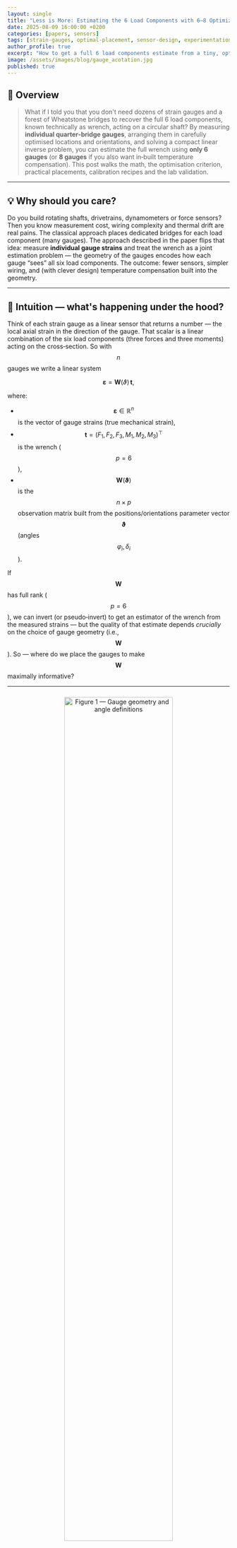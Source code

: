 ```yaml
---
layout: single
title: "Less is More: Estimating the 6 Load Components with 6–8 Optimized Strain Gauges"
date: 2025-08-09 16:00:00 +0200
categories: [papers, sensors]
tags: [strain-gauges, optimal-placement, sensor-design, experimentation]
author_profile: true
excerpt: "How to get a full 6 load components estimate from a tiny, optimised set of strain gauges — theory, optimisation, and practical calibration."
image: /assets/images/blog/gauge_acotation.jpg
published: true
---
```


## 🧐 Overview

> What if I told you that you don't need dozens of strain gauges and a forest of Wheatstone bridges to recover the full 6 load components, known technically as wrench, acting on a circular shaft? By measuring **individual quarter‑bridge gauges**, arranging them in carefully optimised locations and orientations, and solving a compact linear inverse problem, you can estimate the full wrench using **only 6 gauges** (or **8 gauges** if you also want in‑built temperature compensation). This post walks the math, the optimisation criterion, practical placements, calibration recipes and the lab validation. 

---

## 💡 Why should you care?

Do you build rotating shafts, drivetrains, dynamometers or force sensors? Then you know measurement cost, wiring complexity and thermal drift are real pains. The classical approach places dedicated bridges for each load component (many gauges). The approach described in the paper flips that idea: measure **individual gauge strains** and treat the wrench as a joint estimation problem — the geometry of the gauges encodes how each gauge “sees” all six load components. The outcome: fewer sensors, simpler wiring, and (with clever design) temperature compensation built into the geometry. 

---

## 🧠 Intuition — what's happening under the hood?

Think of each strain gauge as a linear sensor that returns a number — the local axial strain in the direction of the gauge. That scalar is a linear combination of the six load components (three forces and three moments) acting on the cross‑section. So with $$n$$ gauges we write a linear system

$$
\boldsymbol{\varepsilon} = \mathbf{W}(\vartheta)\,\mathbf{t},
$$

where:
* $$\boldsymbol{\varepsilon} \in \mathbb{R}^n$$ is the vector of gauge strains (true mechanical strain),
* $$\mathbf{t} = (F_1,F_2,F_3,M_1,M_2,M_3)^\top$$ is the wrench ($$p = 6$$),
* $$\mathbf{W}(\boldsymbol{\vartheta})$$ is the $$n\times p$$ observation matrix built from the positions/orientations parameter vector $$\boldsymbol{\vartheta}$$ (angles $$\varphi_i,\delta_i$$). 

If $$\mathbf{W}$$ has full rank ($$p = 6$$), we can invert (or pseudo‑invert) to get an estimator of the wrench from the measured strains — but the quality of that estimate depends *crucially* on the choice of gauge geometry (i.e., $$\mathbf{W}$$). So — where do we place the gauges to make $$\mathbf{W}$$ maximally informative? 

---

<!-- Figura 1 -->
<div style="text-align:center;margin:1.5rem 0">
  <img src="/assets/images/blog/gauge_acotation.jpg" alt="Figure 1 — Gauge geometry and angle definitions" style="width:70%; height:auto;">
  <p style="font-style: italic; font-size: 0.9em; margin-top: 0.5rem;">
    Figure 1 — Gauge geometry and angle definitions
  </p>
</div>

Figure 1 is your road‑map: $$\varphi$$ locates the gauge around the circumference and $$\delta$$ defines the gauge axis relative to the local circumferential direction. Use that figure to follow the geometry below. 

---

## 📐 The math (kept compact — but faithful)

### The local gauge model

The strain measured by a gauge bonded at azimuth $$\varphi$$ with orientation $$\delta$$ is linear in the wrench:

$$
\varepsilon \;=\; \frac{\partial\varepsilon}{\partial \mathbf{t}}\,\mathbf{t} \;=\; \mathbf{w}(\varphi,\delta)\,\mathbf{t}
$$

the complete explicit row vector $$\mathbf{w}(\varphi,\delta)$$ encodes the contributions of axial force, shear, torsion and bending to the axial strain at the gauge location. 

### Multi‑gauge observation model

Stacking the $$n$$ gauge measurements:

$$
\boldsymbol{\varepsilon} \;=\; \mathbf{W}(\boldsymbol{\vartheta})\,\mathbf{t}
$$

with $$\mathbf{W}$$ built by stacking the row vectors $$\mathbf{w}_{i} = \mathbf{w}(\varphi_i,\delta_i)$$. If we measure with noise (always!), the statistical model becomes

$$
\boldsymbol{\varepsilon}_m = \mathbf{W}\mathbf{t} + \mathbf{e}
$$

where $$\mathbf{e}$$ is the measurement error (noise + bias contributions). 

### The estimator (Weighted Least Squares-WLS / Maximum Likelihood-ML)

Assuming zero‑mean errors and known covariance $$\boldsymbol{\Sigma} = E[\mathbf{e}\mathbf{e}^\top]$$, the minimum‑variance linear estimator is the weighted least‑squares (equivalently ML under Gaussian noise):

$$
\hat{\mathbf{t}} = (\mathbf{W}^\top \boldsymbol{\Sigma}^{-1} {\mathbf{W}})^{-1}{\mathbf{W}}^\top\boldsymbol{\Sigma}^{-1}\,\boldsymbol{\varepsilon}_m
$$

If all gauges have identical, independent variance $$\boldsymbol{\Sigma} = \sigma^2 \mathbf{I}$$, this simplifies to ordinary least squares:

$$
\hat{\mathbf{t}} = ({\mathbf{W}}^\top \mathbf{W})^{-1}\mathbf{W}^\top\boldsymbol{\varepsilon}_m
$$

and the covariance of the estimate is

$$
\operatorname{var}(\hat{\mathbf{t}}) = \operatorname{var}(\varepsilon_m)\,(\mathbf{W}^\top \mathbf{W})^{-1}
$$

These are the operational formulas: compute $$\mathbf{W}$$ from the design, then compute the inverse once offline; real‑time estimation is a single matrix–vector product. 

---

## How to *choose* the positions and orientations? — D‑optimality

We want a configuration $$\boldsymbol{\vartheta}$$ that makes the estimate as precise as possible. The paper adopts the D‑optimality criterion: maximise information (minimise volume of the estimate covariance ellipsoid) by minimising

$$
\mathcal{F}(\mathbf{W}) = -\log\det(\mathbf{W}^\top \mathbf{W})
$$

D‑optimality is scale‑invariant (so forces and moments with different units don't skew the result) and well suited to sensor placement problems. The optimisation problem is

$$
\boldsymbol{\vartheta}_{\text{opt}} = \arg\min_{\boldsymbol{\vartheta}} \mathcal{F}(\mathbf{W}(\boldsymbol{\vartheta})), \quad \text{subject to} \quad \mathbf{c}(\boldsymbol{\vartheta})=\mathbf{0}
$$

This is the core design step: pick $$n\ge p$$ gauges, define their $$\varphi_i,\delta_i$$ parametrically, and run a search / gradient optimisation to minimise $$\mathcal{F}$$. 

---

## Attractive analytic family: the six‑gauge symmetric solution

Running the optimization the solutions show a simple, symmetric structure. One family that emerges (and that is very convenient to build) is:

$$
\begin{aligned}
\boldsymbol{\varphi}^{\text{opt}} &= (0^\circ,0^\circ,120^\circ,120^\circ,240^\circ,240^\circ) + (\varphi_a,\varphi_b,\varphi_a,\varphi_b,\varphi_a,\varphi_b)\\[4pt]
\boldsymbol{\delta}^{\text{opt}} &= (\alpha,-\alpha,\alpha,-\alpha,\alpha,-\alpha)
\end{aligned}
$$

So: three pairs of gauges separated by $$120^\circ$$ around the shaft; in each pair the gauges are mirrored with angles $$\pm\alpha$$. The optimisation reveals that the optimal $$\alpha$$ depends essentially on Poisson's ratio $$\nu$$ only. For typical metals ($$\nu$$ around 0.25–0.40) the global optimum lies near

$$
\alpha_{\mathrm{opt}} \approx 26.8^\circ \quad(\text{example for }\nu = 1/3)
$$

This compact family is both practically convenient and near‑optimal. 

---

## What about temperature effects?

Thermal (apparent) strain is ever‑present. The work models an additive homogeneous apparent strain $$\varepsilon_T$$ (same for all gauges), and extends the linear system as:

$$
\boldsymbol{\varepsilon}_m = \big[\,\mathbf{W}\ \ \mathbf{1}\,\big]
\begin{pmatrix}\mathbf{t}\\[4pt]\varepsilon_T\end{pmatrix} + \mathbf{e}
$$

so temperature can be treated as an extra parameter ($$p \Rightarrow p+1$$). With this viewpoint you can either:
* design $$\boldsymbol{\vartheta}$$ so the extra column is (approximately) orthogonal to the span of the mechanical columns (so $$\varepsilon_T$$ is identifiable), or
* choose symmetric configurations that *intrinsically cancel* the temperature term for the torque/bending components (the paper shows the 6‑gauge family cancels temperature for all components except axial force). 

With 8 gauges (two rosettes of 4 gauges), the paper gives symmetric configurations that fully compensate the apparent thermal strain for all mechanical components (i.e., $$p = 7$$ system with temperature included). Two practical solutions for 8 gauges are provided below — one corresponds to a $$60^\circ$$ rosette variant, the other to a $$90^\circ$$ rosette—both are symmetric and friendly for manufacturing.

$$
\begin{aligned} {60}^{\circ} \text{ rosette}\\ \small{(\text{for } \nu=1/3)} \end{aligned} \quad \left| \quad
\begin{aligned}
\boldsymbol{\varphi}^{\text{opt}} &= (0^\circ,0^\circ,90^\circ,90^\circ,180^\circ,180^\circ,270^\circ,270^\circ)\\[4pt]
\boldsymbol{\delta}^{\text{opt}} &= (-9.9^\circ,50.1^\circ,9.9^\circ,-50.1^\circ,-9.9^\circ,50.1^\circ,9.9^\circ,-50.1^\circ)
\end{aligned}
\right.
$$

$$
\begin{aligned} {90}^{\circ} \text{ rosette}\\ \small{(\text{for any } \nu)} \end{aligned} \quad \left| \quad
\begin{aligned}
\boldsymbol{\varphi}^{\text{opt}} &= (0^\circ,0^\circ,90^\circ,90^\circ,180^\circ,180^\circ,270^\circ,270^\circ)\\[4pt]
\boldsymbol{\delta}^{\text{opt}} &= (60^\circ,-30^\circ,30^\circ,-60^\circ,60^\circ,-30^\circ,30^\circ,-60^\circ)\phantom{----.}
\end{aligned}
\right.
$$

---

<div style="display:flex; justify-content:center; gap:2rem; margin:1.5rem 0; flex-wrap:wrap;">
  <!-- Figura 2 -->
  <div style="flex: 1; text-align:center; max-width:50%;">
    <img src="/assets/images/blog/config_8g_60grad.png" alt="Figure 2 – 8 strain gauge \( \mathit{60}^{\circ} \) rosette variant" style="width:90%; height:auto;">
    <p style="font-style: italic; font-size: 0.9em; margin-top: 0.5rem;">
      Figure 2 – 8 strain gauge \( \mathit{60}^{\circ} \) rosette variant
    </p>
  </div>

  <!-- Figura 3 -->
  <div style="flex: 1; text-align:center; max-width:50%;">
    <img src="/assets/images/blog/config_8g_90grad_sensitivity.png" alt="Figure 3 – 8 strain gauge \( \mathit{90}^{\circ} \) rosette variant" style="width:90%; height:auto;">
    <p style="font-style: italic; font-size: 0.9em; margin-top: 0.5rem;">
      Figure 3 – 8 strain gauge \( \mathit{90}^{\circ} \) rosette variant
    </p>
  </div>
</div>

---

## 📊 Optimal Configurations at a glance

The optimisation process in the paper converged on a small set of geometries that achieve full wrench estimation with minimal strain gauges — and, in some cases, built-in temperature compensation.  
The table below summarises the most relevant configurations, including the optimal gauge positions ($$\boldsymbol{\varphi}$$) and orientations ($$\boldsymbol{\delta}$$) for each design.   These are given in degrees and $$\nu$$ is Poisson’s ratio of the shaft material.

<div markdown="1" style="overflow-x:auto; max-width:100%;">

| Configuration | $$\boldsymbol{\vartheta}^{\text{opt}} = (\boldsymbol{\varphi}^{\text{opt}},\ \boldsymbol{\delta}^{\text{opt}})\,\,[\text{deg}]$$ | Temp. Comp. | Notes |
|---|---|---|---|
| **6-gauge symmetric** | $$\boldsymbol{\varphi}^{\text{opt}} = (0,0,120,120,240,240)$$ <br> $$\boldsymbol{\delta}^{\text{opt}} = (+\alpha,-\alpha,+\alpha,-\alpha,+\alpha,-\alpha)$$ | No | Optimal $$\alpha$$ depends on $$\nu$$; for $$\nu \approx \frac13$$, $$\alpha \approx 26.8^\circ$$. |
| **6-gauge, $$60^\circ\ \text{rosette}$$** | $$\boldsymbol{\varphi}^{\text{opt}} = (0,0,120,120,240,240)$$ <br> $$\boldsymbol{\delta}^{\text{opt}} = (+30,-30,+30,-30,+30,-30)$$ | No | Easier bonding; near-optimal performance; well suited for general-purpose shafts. |
| **6-gauge, $$90^\circ\ \text{rosette}$$** | $$\boldsymbol{\varphi}^{\text{opt}} = (0,0,120,120,240,240)$$ <br> $$\boldsymbol{\delta}^{\text{opt}} = (+45,-45,+45,-45,+45,-45)$$ | No | Alternate rosette layout; slightly less optimal but may simplify strain-gauge alignment in certain builds. |
| **8-gauge, $$60^\circ\ \text{rosette}$$** | $$\boldsymbol{\varphi}^{\text{opt}} = (0,0,90,90,180,180,270,270)$$ <br> $$\boldsymbol{\delta}^{\text{opt}} = (-9.9,50.1,9.9,-50.1,-9.9,50.1,9.9,-50.1)$$ | Yes | Fully compensates apparent thermal strain; $$\nu=\frac13$$ example. |
| **8-gauge, $$90^\circ\ \text{rosette}$$** | $$\boldsymbol{\varphi}^{\text{opt}} = (0,0,90,90,180,180,270,270)$$ <br> $$\boldsymbol{\delta}^{\text{opt}} = (60,-30,30,-60,60,-30,30,-60)$$ | Yes | Symmetric, $$\nu$$-independent, manufacturing-friendly. |

</div>

These configurations represent the sweet spot between **observability** and **practicality**: the 6-gauge layouts minimise sensor count, while the 8-gauge rosettes remove thermal strain from the equation without adding extra hardware.

---

## How well does it *really* perform? — variances and trade-offs

For the symmetric family, closed-form expressions are derived for the normalized variances of the estimated wrench components in the **6-gauge configuration** used to estimate the complete wrench. Denoting the variance of a single gauge by $$\operatorname{var}(\varepsilon)$$, the diagonal elements have the structure:

$$
\begin{aligned}
\frac{\operatorname{var}(F_1)}{\operatorname{var}(\varepsilon)} &= \frac{A^2 E^2}{6\,[\cos^2\alpha - \nu\sin^2\alpha]^2},\\[6pt]
\frac{\operatorname{var}(F_2)}{\operatorname{var}(\varepsilon)}=
\frac{\operatorname{var}(F_3)}{\operatorname{var}(\varepsilon)} &= 
\frac{A^2E^2 k^2}{3\,\sin^2(2\alpha)\,(1+\nu)^2},\\[6pt]
\frac{\operatorname{var}(M_1)}{\operatorname{var}(\varepsilon)} &= 
\frac{E^2 I_p^2}{6 R^2 \sin^2(2\alpha)\,(1+\nu)^2},\\[6pt]
\frac{\operatorname{var}(M_2)}{\operatorname{var}(\varepsilon)}
=\frac{\operatorname{var}(M_3)}{\operatorname{var}(\varepsilon)} &= 
\frac{E^2 w^2}{3\,[\cos^2\alpha - \nu\sin^2\alpha]^2}.
\end{aligned}
$$

These expressions expose the trade-off: a single $$\alpha$$ cannot simultaneously minimise variance for axial force, bending and torsion — hence the algebraic compromise that leads to $${\alpha}^{\mathrm{opt}}\approx 26.8^\circ$$.

---

## 🛠️ Practical calibration recipe (from the lab section)

The experimental section describes a careful calibration procedure for an 8‑gauge configuration. The paper recommends the following steps (condensed):

**1️⃣ Fit a sinusoid to each measured gauge signal**  
For each gauge $$i=1,\dots,n$$ fit the linear model over a full rotation:

$$
\boldsymbol{\varepsilon}^{i}_{m}(\theta) = A^{i}_{m}\cos\boldsymbol{\theta} + B^{i}_{m}\sin\boldsymbol{\theta} + C^{i}_{m}\,\mathbf{1}
$$

**2️⃣ Compute amplitude and phase from the fitted coefficients**  
From $$(A^{i}_{m},B^{i}_{m})$$ obtain:

$$
X^{i}_{m} = \sqrt{\left(A^{i}_{m}\right)^{2}+\left(B^{i}_{m}\right)^{2}}
$$

$$
\eta^{i}_{m} = \tan^{-1}\left(\frac{B^{i}_{m}}{A^{i}_{m}}\right)
$$

so the measured signal can be rewritten as:

$$
\boldsymbol{\varepsilon}^{i}_{m} = X^{i}_{m}\cos\big(\boldsymbol{\theta}-\eta^{i}_{m}\big) + C^{i}_{m}\,\mathbf{1}
$$

**3️⃣ Generate theoretical strains with the nominal geometry**  
Using the nominal $$(\boldsymbol{\varphi},\boldsymbol{\delta})$$ and the known reference wrench $$\mathbf{t}(\theta)$$, theoretical strains $$(\boldsymbol{\varepsilon}_{t}(\theta))$$ can be computed as:

$$
\boldsymbol{\varepsilon}_{t}(\theta) = \mathbf{W}(\boldsymbol{\varphi},\boldsymbol{\delta})\,\mathbf{t}(\theta)
$$

and fit the same sinusoidal model to each theoretical signal to get $$X^{i}_{t}$$, $$\eta^{i}_{t}$$ and $$C^{i}_{t}$$.

**4️⃣ Calibrate the gauge orientations by phase matching**  
Update the model orientations to minimise the phase differences

$$
\Delta\eta^{i} = \eta^{i}_{m} - \eta^{i}_{t}
$$

$$
\delta^{\text{new}}_{i} = \delta^{\text{old}}_{i} + \Delta\eta^{i}
$$

and iterate (if needed) until the residual phase is within tolerance. Denote the calibrated vector by $$\boldsymbol{\delta}^{*}$$.

**5️⃣ Recompute theoretical strains with the calibrated orientations**  
With $$\boldsymbol{\delta}^{*}$$, calibrated strains can be computed as:

$$
\boldsymbol{\varepsilon}_{t,\mathrm{cal}}(\theta) = \mathbf{W}(\boldsymbol{\varphi},\boldsymbol{\delta}^{*})\,\mathbf{t}(\theta)
$$

**6️⃣ Re-fit amplitude and offset on the calibrated theoretical signals**  
Repeat the sinusoidal fit on $$\boldsymbol{\varepsilon}_{t,\mathrm{cal}}$$ to obtain $$X^{i}_{t,\mathrm{cal}}$$ and $$C^{i}_{t,\mathrm{cal}}$$.

**7️⃣ Compute calibrated measurement signals**  
For each gauge:

$$
\boldsymbol{\varepsilon}^{i}_{m,\mathrm{cal}}=\frac{X^{i}_{t,\mathrm{cal}}}{X^{i}_{m}}\left(\boldsymbol{\varepsilon}^{i}_{m} - C^{i}_{m}\,\mathbf{1}\right)+C^{i}_{t,\mathrm{cal}}\,\mathbf{1}.
$$

The full procedure is repeatable; follow it closely if you plan a precise calibration. Next, you can find an example of the calibration procedure code on $$\mathtt{Python}$$:

{: .code-title}
Strain gauges calibration — Python
```python
# ------------------------------------------------------------
# Implements the full 7-step calibration procedure described in the paper:
# 1) Fit A cos θ + B sin θ + C to each measured gauge.
# 2) Compute amplitude (X_m) and phase (η_m).
# 3) Generate theoretical strains with nominal geometry, fit X_t and η_t.
# 4) Phase differences -> δ corrections (δ*).
# 5) Recompute theoretical strains with δ*.
# 6) Fit X_t_cal and C_t_cal on the calibrated theoretical signals.
# 7) Scale/offset each measured signal to match the calibrated theory.
# ------------------------------------------------------------
from __future__ import annotations
import numpy as np
from typing import Callable, Dict, Tuple

def fit_cos_sin(theta: np.ndarray, y: np.ndarray) -> Dict[str, float]:
    """
    Fits y ≈ A cos θ + B sin θ + C by linear least squares.
    Returns dict with A, B, C, amplitude (X), phase (η), and RMS residual.
    theta: radians
    """
    X = np.column_stack([np.cos(theta), np.sin(theta), np.ones_like(theta)])
    beta, *_ = np.linalg.lstsq(X, y, rcond=None)
    A, B, C = beta
    amp = np.hypot(A, B)
    eta = np.arctan2(B, A)  # radians
    resid = y - (X @ beta)
    rms = np.sqrt(np.mean(resid**2))
    return {"A": float(A), "B": float(B), "C": float(C),
            "amp": float(amp), "eta": float(eta), "rms": float(rms)}

def wrap_to_pi(angle: np.ndarray | float) -> np.ndarray | float:
    """Wrap angle(s) to [-π, π]."""
    return (angle + np.pi) % (2.0 * np.pi) - np.pi

def per_gauge_scale_offset(y_meas: np.ndarray, y_theo: np.ndarray) -> Tuple[float, float]:
    """
    Fits y_meas ≈ s * y_theo + o (per gauge).
    Returns (s, o).
    """
    X = np.column_stack([y_theo, np.ones_like(y_theo)])
    beta, *_ = np.linalg.lstsq(X, y_meas, rcond=None)
    s, o = beta
    return float(s), float(o)

# -------- Calibration driver --------

def calibrate_deltas_and_scale(
    theta: np.ndarray,                                # (T,) angles in radians
    eps_meas: np.ndarray,                             # (T, n_gauges) measured strains
    eps_theoretical_func: Callable[[np.ndarray, np.ndarray, np.ndarray], np.ndarray],
    varphi: np.ndarray,                               # (n,) azimuths (deg or rad, consistent with model)
    delta_init: np.ndarray,                           # (n,) initial orientations
    angle_unit: str = "deg",                          # "deg" or "rad" for δ
) -> Dict[str, np.ndarray]:
    """
    Full 7-step calibration as described in the paper.
    """
    T, n = eps_meas.shape

    # Step 1 & 2: Fit measured signals, extract amplitudes and phases
    fit_meas = [fit_cos_sin(theta, eps_meas[:, i]) for i in range(n)]
    X_m   = np.array([f["amp"] for f in fit_meas])
    eta_m = np.array([f["eta"] for f in fit_meas])
    C_m   = np.array([f["C"] for f in fit_meas])

    # Step 3: Generate theoretical strains with nominal geometry
    eps_theo = eps_theoretical_func(theta, varphi, delta_init)
    fit_theo = [fit_cos_sin(theta, eps_theo[:, i]) for i in range(n)]
    X_t   = np.array([f["amp"] for f in fit_theo])
    eta_t = np.array([f["eta"] for f in fit_theo])
    C_t   = np.array([f["C"] for f in fit_theo])

    # Step 4: Phase differences -> δ correction
    d_eta = wrap_to_pi(eta_m - eta_t)  # radians
    if angle_unit == "deg":
        d_delta = np.degrees(d_eta)
    else:
        d_delta = d_eta
    delta_star = delta_init + d_delta

    # Step 5 & 6: Recompute theoretical strains with δ*, fit again
    eps_theo_cal = eps_theoretical_func(theta, varphi, delta_star)
    fit_theo_cal = [fit_cos_sin(theta, eps_theo_cal[:, i]) for i in range(n)]
    X_t_cal = np.array([f["amp"] for f in fit_theo_cal])
    C_t_cal = np.array([f["C"] for f in fit_theo_cal])

    # Step 7: Scale/offset measured signals to match calibrated theory
    scales = np.zeros(n)
    offsets = np.zeros(n)
    for i in range(n):
        s, o = per_gauge_scale_offset(eps_meas[:, i] - C_m[i], eps_theo_cal[:, i] - C_t_cal[i])
        scales[i]  = s
        offsets[i] = o + C_t_cal[i]

    return {
        "delta_star": delta_star,
        "X_m": X_m, "eta_m": eta_m, "C_m": C_m,
        "X_t": X_t, "eta_t": eta_t, "C_t": C_t,
        "phase_diff": d_eta,
        "X_t_cal": X_t_cal, "C_t_cal": C_t_cal,
        "scales": scales, "offsets": offsets,
        "eps_theo_cal": eps_theo_cal,
    }
```

**How to use it?** This is the recommended workflow to apply the calibration procedure in practice.

{: .code-title}
Strain gauges calibration: How to use it — Python
```python
# You must implement eps_theoretical_func with YOUR model, using the equations from the paper.

def eps_theoretical_func(theta, varphi, delta):
    """
    Build W(varphi, delta) using the paper's equations.
    Define a reference wrench t(θ) (e.g., a rotating load).
    Return ε_theo(θ) = W(varphi, delta) @ t(θ) for each θ.
    Must return shape (T, n_gauges).
    """
    # Example pseudocode:
    # W = build_W_from_geometry(varphi, delta, material, geometry)
    # t_theta = build_reference_wrench_over_theta(theta)  # (T, p)
    # return W @ t_theta.T   # or t_theta @ W.T depending on your convention
    raise NotImplementedError

# Example usage:
calib = calibrate_deltas_and_scale(
    theta=theta,                      # (T,)
    eps_meas=eps_meas,                 # (T, n)
    eps_theoretical_func=eps_theoretical_func,
    varphi=varphi,                     # (n,)
    delta_init=delta_init,             # (n,)
    angle_unit="deg",                  # or "rad"
)

delta_star = calib["delta_star"]
scales     = calib["scales"]
offsets    = calib["offsets"]

# With δ* and scales/offsets, rebuild W and proceed to wrench estimation.
```

---

<!-- Figura 4 -->
<div style="text-align:center;margin:1.5rem 0">
  <img src="/assets/images/blog/experimental_rig.jpg" alt="Figure 4 — Experimental test rig" style="width:80%; height:auto;">
  <p style="font-style: italic; font-size: 0.9em; margin-top: 0.5rem;">
    Figure 4 — Experimental test rig
  </p>
</div>

The lab validation proved the concept: the 8‑gauge scheme returned wrench estimates consistent with the classic full/half‑bridge references, though with higher scatter — which highlights that careful bonding, wiring and noise control are crucial in practice. 

---

## Implementation notes — code recipe

Here’s the minimal algorithmic skeleton to go from measured strains to wrench (assuming you provide the numeric $$\mathbf{W}$$ from the chosen geometry):

{: .code-title}
Wrench estimation — Python
```python
# ------------------------------------------------------------
# Robust utilities to estimate the 6-component wrench from gauge strains.
# - Handles OLS, WLS, Tikhonov regularization, and optional temperature term.
# - Clean API: precompute reconstructor K offline, then apply online.
# ------------------------------------------------------------
from __future__ import annotations
import numpy as np
from dataclasses import dataclass
from typing import Optional, Tuple

@dataclass
class Reconstructor:
    K: np.ndarray                 # (p x n) reconstructor matrix
    cov_t: Optional[np.ndarray]   # (p x p) covariance up to var(eps) scale, if available
    p: int                        # number of estimated parameters (6 or 7 with temperature)
    cond: float                   # cond number of normal matrix
    used_wls: bool
    lam: float

def _check_full_column_rank(W: np.ndarray) -> None:
    u, s, vh = np.linalg.svd(W, full_matrices=False)
    rank = np.sum(s > (np.finfo(float).eps * max(W.shape) * s.max()))
    if rank < W.shape[1]:
        raise np.linalg.LinAlgError(
            f"W appears rank-deficient (rank={rank} < p={W.shape[1]}). "
            f"Revisit gauge placement or add regularization (lam>0)."
        )

def precompute_reconstructor(
    W: np.ndarray,
    Sigma: Optional[np.ndarray] = None,   # measurement covariance (n x n) or None -> sigma^2 I
    lam: float = 0.0,                     # Tikhonov regularization (λ>=0). Try small, e.g. 1e-6
) -> Reconstructor:
    """
    Build reconstructor K for hat{t} = K @ eps_meas.
    If Sigma is provided -> WLS; otherwise OLS. Optionally add Tikhonov (lam*I).
    Returns covariance up to var(eps) scaling when Sigma is scalar * I (unknown).
    """
    n, p = W.shape
    used_wls = Sigma is not None

    if used_wls:
        # Whitening: solve with Sigma^{-1/2} W and Sigma^{-1/2} eps
        try:
            # Cholesky is ideal if Sigma SPD; else fall back to SVD-based whitening
            L = np.linalg.cholesky(Sigma)
            Linv = np.linalg.inv(L)
            Ww = Linv @ W
        except np.linalg.LinAlgError:
            # Symmetric sqrt via SVD
            U, s, VT = np.linalg.svd(Sigma)
            Sinvhalf = (U * (1.0/np.sqrt(s))) @ U.T
            Ww = Sinvhalf @ W
        N = Ww.T @ Ww  # equivalent to W^T Sigma^{-1} W
    else:
        N = W.T @ W

    # Tikhonov (ridge) regularization to stabilize inversion if needed
    if lam > 0.0:
        N = N + lam * np.eye(p)

    # Condition number for diagnostics
    cond = np.linalg.cond(N)

    # Invert normal matrix robustly
    try:
        Ninv = np.linalg.inv(N)
    except np.linalg.LinAlgError:
        # Pseudo-inverse fallback
        Ninv = np.linalg.pinv(N)
    K = Ninv @ W.T
    if used_wls:
        # For WLS: K_full = (W^T Σ^{-1} W)^{-1} W^T Σ^{-1}
        # Since we built N with whitened W, we still need Σ^{-1} on the right when applying.
        # We'll handle that in estimate_wrench().
        pass

    # Covariance up to scale:
    cov_t = Ninv  # var(t_hat) = var(eps) * N^{-1} when Sigma = sigma^2 I

    return Reconstructor(K=K, cov_t=cov_t, p=p, cond=cond, used_wls=used_wls, lam=lam)

def estimate_wrench(
    eps_meas: np.ndarray,
    W: np.ndarray,
    recon: Reconstructor,
    Sigma: Optional[np.ndarray] = None,
    var_eps: Optional[float] = None,
) -> Tuple[np.ndarray, Optional[np.ndarray]]:
    """
    Apply reconstructor to measured strains.
    - If Sigma given and recon.used_wls=True, applies Σ^{-1} on the right.
    - Returns (t_hat, cov_t_hat) where cov_t_hat = var_eps * recon.cov_t if var_eps known.
    """
    if recon.used_wls:
        if Sigma is None:
            raise ValueError("Sigma must be provided at apply-time for WLS.")
        # Compute Σ^{-1} ε
        try:
            LinvT = np.linalg.inv(np.linalg.cholesky(Sigma)).T  # solve Σ x = y via Cholesky
            rhs = LinvT @ (LinvT @ eps_meas)  # ≈ Σ^{-1} ε
        except np.linalg.LinAlgError:
            U, s, VT = np.linalg.svd(Sigma)
            rhs = (U * (1.0/s)) @ (U.T @ eps_meas)  # Σ^{-1} ε
        t_hat = recon.K @ rhs
    else:
        t_hat = recon.K @ eps_meas

    cov_t_hat = None
    if (recon.cov_t is not None) and (var_eps is not None):
        cov_t_hat = var_eps * recon.cov_t
    return t_hat, cov_t_hat

def augment_temperature(W: np.ndarray) -> np.ndarray:
    """
    Add a column of ones to W to estimate uniform apparent strain ε_T as an extra parameter.
    New p = 7 with last component = ε_T.
    """
    ones = np.ones((W.shape[0], 1))
    return np.hstack([W, ones])
```

If you include temperature as an extra unknown, augment $$\mathbf{W}$$ with a column of ones and follow the same procedure ($$p \Rightarrow p+1$$).

**How to use it?** This is the recommended workflow to apply the wrench estimation procedure in practice.

{: .code-title}
Wrench estimation: How to use it — Python
```python
# 1) Build the W matrix from your strain-gauge configuration.
#    Use your azimuths (φ), orientations (δ), and the shaft geometry and material properties,
#    following the analytical expressions in the paper. 
W = build_W_from_geometry(phi, delta, material, geometry)  # <- you implement this

# 2) (Optional) Include a uniform temperature term.
#    If you want to estimate a uniform apparent strain ε_T to compensate for temperature effects,
#    augment W with a column of ones.
W = augment_temperature(W)

# 3) Precompute the reconstructor (offline).
#    This step only needs to be done once, as long as W does not change.
recon = precompute_reconstructor(W, Sigma=None, lam=1e-8)  # OLS + small regularization

# 4) Estimate the wrench from new measurements (online).
#    With each new calibrated strain vector eps_meas, estimate the wrench t_hat
#    and its covariance.
WTW_inv = np.linalg.inv(W.T @ W)
K = WTW_inv @ W.T
t_hat = K @ eps_meas
```

---

## Design checklist — practical tips before you glue a gauge

* Bonding quality is everything: any misalignment will lead to erroneous estimations. We’ll talk more about this in future posts. 
* If you expect varying temperature, use the 8‑gauge designs from the paper (rosettes) — they are symmetric and give built‑in compensation.   
* Calibrate: follow the 7‑step calibration procedure above. Simple calibration reduces scatter a lot.   
* If you must use rosettes for mechanical ease, choose configurations the paper identifies as near‑optimal. 

---

## 🤔 Closing thoughts

This approach is a reminder that **measurement design is not just about adding more sensors — it’s about placing the right ones in the right place**. The elegance here lies in reducing complexity without losing observability.  

Could you adapt the same philosophy to other domains — fewer accelerometers for vibration analysis, or fewer thermocouples for thermal mapping?  

And remember, <strong style="color:#30e3ca;">"Sometimes less truly is more".</strong>

---

## 📚 Credits & reference

This post faithfully summarises and visualises the results from:  
<div style="border-left: 4px solid #30e3ca; padding: 0.8em 1em; background: #f9f9f9; font-size: 0.95em;">
  <strong>X. Iriarte, J. Aginaga, G. Gainza, J. Ros, <u>J. Bacaicoa</u></strong><br>
  <em>Optimal strain-gauge placement for mechanical load estimation in circular cross-section shafts</em><br>
  <strong><em>Measurement</em></strong>, 174 (2021) 108938<br>
  <a href="https://doi.org/10.1016/j.measurement.2020.108938">🔗 Read on <em>Measurement</em> journal</a>
</div>

---

## 💌 Let’s Connect

* Got an idea or suggestion? [Open an issue](https://github.com/julenbacaicoa/julenbacaicoa.github.io/issues) — I’m always open to improvements.  
* Curious to collaborate? Drop me a line → <a href="mailto:julen.bacaicoa@unavarra.es">julen.bacaicoa@unavarra.es</a>.  
* Prefer socials? You’ll find the links in the footer below.